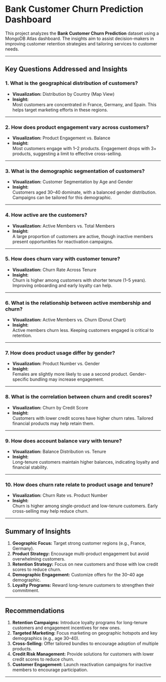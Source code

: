 # Bank Customer Churn Prediction Dashboard

This project analyzes the **Bank Customer Churn Prediction** dataset using a MongoDB Atlas dashboard. The insights aim to assist decision-makers in improving customer retention strategies and tailoring services to customer needs.

---

## **Key Questions Addressed and Insights**

### 1. **What is the geographical distribution of customers?**
- **Visualization:** Distribution by Country (Map View)  
- **Insight:**  
  Most customers are concentrated in France, Germany, and Spain. This helps target marketing efforts in these regions.

---

### 2. **How does product engagement vary across customers?**
- **Visualization:** Product Engagement vs. Balance  
- **Insight:**  
  Most customers engage with 1–2 products. Engagement drops with 3+ products, suggesting a limit to effective cross-selling.

---

### 3. **What is the demographic segmentation of customers?**
- **Visualization:** Customer Segmentation by Age and Gender  
- **Insight:**  
  Customers aged 30–40 dominate, with a balanced gender distribution. Campaigns can be tailored for this demographic.

---

### 4. **How active are the customers?**
- **Visualization:** Active Members vs. Total Members  
- **Insight:**  
  A large proportion of customers are active, though inactive members present opportunities for reactivation campaigns.

---

### 5. **How does churn vary with customer tenure?**
- **Visualization:** Churn Rate Across Tenure  
- **Insight:**  
  Churn is higher among customers with shorter tenure (1–5 years). Improving onboarding and early loyalty can help.

---

### 6. **What is the relationship between active membership and churn?**
- **Visualization:** Active Members vs. Churn (Donut Chart)  
- **Insight:**  
  Active members churn less. Keeping customers engaged is critical to retention.

---

### 7. **How does product usage differ by gender?**
- **Visualization:** Product Number vs. Gender  
- **Insight:**  
  Females are slightly more likely to use a second product. Gender-specific bundling may increase engagement.

---

### 8. **What is the correlation between churn and credit scores?**
- **Visualization:** Churn by Credit Score  
- **Insight:**  
  Customers with lower credit scores have higher churn rates. Tailored financial products may help retain them.

---

### 9. **How does account balance vary with tenure?**
- **Visualization:** Balance Distribution vs. Tenure  
- **Insight:**  
  Long-tenure customers maintain higher balances, indicating loyalty and financial stability.

---

### 10. **How does churn rate relate to product usage and tenure?**
- **Visualization:** Churn Rate vs. Product Number  
- **Insight:**  
  Churn is higher among single-product and low-tenure customers. Early cross-selling may help reduce churn.

---

##  **Summary of Insights**
1. **Geographic Focus:** Target strong customer regions (e.g., France, Germany).  
2. **Product Strategy:** Encourage multi-product engagement but avoid overwhelming customers.  
3. **Retention Strategy:** Focus on new customers and those with low credit scores to reduce churn.  
4. **Demographic Engagement:** Customize offers for the 30–40 age demographic.  
5. **Loyalty Programs:** Reward long-tenure customers to strengthen their commitment.

---

##  **Recommendations**
1. **Retention Campaigns:** Introduce loyalty programs for long-tenure customers and engagement incentives for new ones.  
2. **Targeted Marketing:** Focus marketing on geographic hotspots and key demographics (e.g., age 30–40).  
3. **Cross-Selling:** Offer tailored bundles to encourage adoption of multiple products.  
4. **Credit Risk Management:** Provide solutions for customers with lower credit scores to reduce churn.  
5. **Customer Engagement:** Launch reactivation campaigns for inactive members to encourage participation.

---


